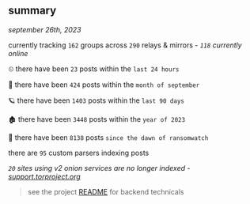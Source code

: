 
## summary
_september 26th, 2023_

currently tracking `162` groups across `290` relays & mirrors - _`118` currently online_

⏲ there have been `23` posts within the `last 24 hours`

🦈 there have been `424` posts within the `month of september`

🪐 there have been `1403` posts within the `last 90 days`

🏚 there have been `3448` posts within the `year of 2023`

🦕 there have been `8138` posts `since the dawn of ransomwatch`

there are `95` custom parsers indexing posts

_`20` sites using v2 onion services are no longer indexed - [support.torproject.org](https://support.torproject.org/onionservices/v2-deprecation/)_

> see the project [README](https://github.com/joshhighet/ransomwatch#ransomwatch--) for backend technicals
